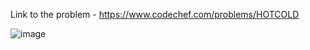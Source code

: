 Link to the problem - https://www.codechef.com/problems/HOTCOLD


![image](https://github.com/Haleshot/Competitive-Programming/assets/57552973/30c7e924-4922-47e3-b263-89aff170c74a)

